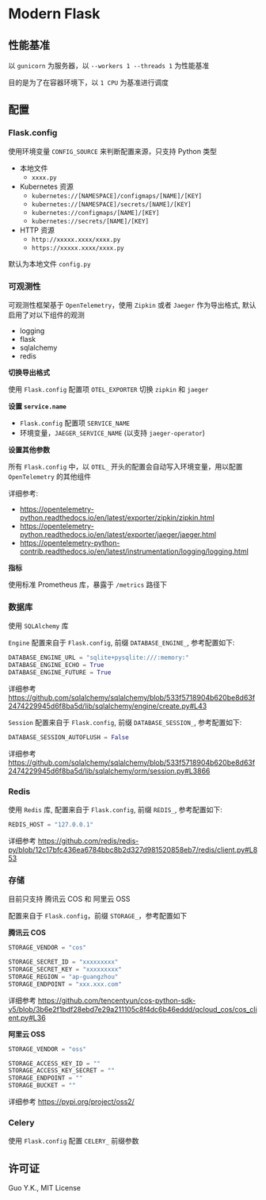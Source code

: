 # Modern Flask

## 性能基准

以 `gunicorn` 为服务器，以 `--workers 1 --threads 1` 为性能基准

目的是为了在容器环境下，以 `1 CPU` 为基准进行调度

## 配置

### Flask.config

使用环境变量 `CONFIG_SOURCE` 来判断配置来源，只支持 Python 类型

* 本地文件
    * `xxxx.py`
* Kubernetes 资源
    * `kubernetes://[NAMESPACE]/configmaps/[NAME]/[KEY]`
    * `kubernetes://[NAMESPACE]/secrets/[NAME]/[KEY]`
    * `kubernetes://configmaps/[NAME]/[KEY]`
    * `kubernetes://secrets/[NAME]/[KEY]`
* HTTP 资源
    * `http://xxxxx.xxxx/xxxx.py`
    * `https://xxxxx.xxxx/xxxx.py`

默认为本地文件 `config.py`

### 可观测性

可观测性框架基于 `OpenTelemetry`，使用 `Zipkin` 或者 `Jaeger` 作为导出格式, 默认启用了对以下组件的观测

* logging
* flask
* sqlalchemy
* redis

**切换导出格式**

使用 `Flask.config` 配置项 `OTEL_EXPORTER` 切换 `zipkin` 和 `jaeger`

**设置 `service.name`**

* `Flask.config` 配置项 `SERVICE_NAME`
* 环境变量，`JAEGER_SERVICE_NAME` (以支持 `jaeger-operator`)

**设置其他参数**

所有 `Flask.config` 中，以 `OTEL_` 开头的配置会自动写入环境变量，用以配置 `OpenTelemetry` 的其他组件

详细参考:

* https://opentelemetry-python.readthedocs.io/en/latest/exporter/zipkin/zipkin.html
* https://opentelemetry-python.readthedocs.io/en/latest/exporter/jaeger/jaeger.html
* https://opentelemetry-python-contrib.readthedocs.io/en/latest/instrumentation/logging/logging.html

**指标**

使用标准 Prometheus 库，暴露于 `/metrics` 路径下

### 数据库

使用 `SQLAlchemy` 库

`Engine` 配置来自于 `Flask.config`, 前缀 `DATABASE_ENGINE_`, 参考配置如下:

```python
DATABASE_ENGINE_URL = "sqlite+pysqlite:///:memory:"
DATABASE_ENGINE_ECHO = True
DATABASE_ENGINE_FUTURE = True
```

详细参考 https://github.com/sqlalchemy/sqlalchemy/blob/533f5718904b620be8d63f2474229945d6f8ba5d/lib/sqlalchemy/engine/create.py#L43

`Session` 配置来自于 `Flask.config`, 前缀 `DATABASE_SESSION_`, 参考配置如下:

```python
DATABASE_SESSION_AUTOFLUSH = False
```

详细参考 https://github.com/sqlalchemy/sqlalchemy/blob/533f5718904b620be8d63f2474229945d6f8ba5d/lib/sqlalchemy/orm/session.py#L3866

### Redis

使用 `Redis` 库, 配置来自于 `Flask.config`, 前缀 `REDIS_`, 参考配置如下:

```python
REDIS_HOST = "127.0.0.1"
```

详细参考 https://github.com/redis/redis-py/blob/12c17bfc436ea6784bbc8b2d327d981520858eb7/redis/client.py#L853

### 存储

目前只支持 腾讯云 COS 和 阿里云 OSS

配置来自于 `Flask.config`，前缀 `STORAGE_`，参考配置如下

**腾讯云 COS**

```python
STORAGE_VENDOR = "cos"

STORAGE_SECRET_ID = "xxxxxxxxx"
STORAGE_SECRET_KEY = "xxxxxxxxx"
STORAGE_REGION = "ap-guangzhou"
STORAGE_ENDPOINT = "xxx.xxx.com"
```

详细参考 https://github.com/tencentyun/cos-python-sdk-v5/blob/3b6e2f1bdf28ebd7e29a211105c8f4dc6b46eddd/qcloud_cos/cos_client.py#L36

**阿里云 OSS**

```python
STORAGE_VENDOR = "oss"

STORAGE_ACCESS_KEY_ID = ""
STORAGE_ACCESS_KEY_SECRET = ""
STORAGE_ENDPOINT = ""
STORAGE_BUCKET = ""
```

详细参考 https://pypi.org/project/oss2/

### Celery

使用 `Flask.config` 配置 `CELERY_` 前缀参数

## 许可证

Guo Y.K., MIT License
